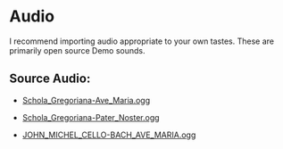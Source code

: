 # Audio

I recommend importing audio appropriate to your own tastes. These are primarily open source Demo sounds.

## Source Audio:

- [Schola_Gregoriana-Ave_Maria.ogg](https://en.wikipedia.org/wiki/File:Schola_Gregoriana-Ave_Maria.ogg)

- [Schola_Gregoriana-Pater_Noster.ogg](https://commons.wikimedia.org/wiki/File:Schola_Gregoriana-Pater_Noster.ogg)

- [JOHN_MICHEL_CELLO-BACH_AVE_MARIA.ogg](https://commons.wikimedia.org/wiki/File:JOHN_MICHEL_CELLO-BACH_AVE_MARIA.ogg)
